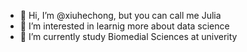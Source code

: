 - 👋 Hi, I’m @xiuhechong, but you can call me Julia
- 👀 I’m interested in learnig more about data science
- 🌱 I’m currently study Biomedial Sciences at univerity
